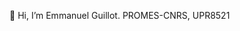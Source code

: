 👋 Hi, I’m Emmanuel Guillot.
PROMES-CNRS, UPR8521

<!---
eguillotcnrs/eguillotcnrs is a ✨ special ✨ repository because its `README.md` (this file) appears on your GitHub profile.
You can click the Preview link to take a look at your changes.
--->
